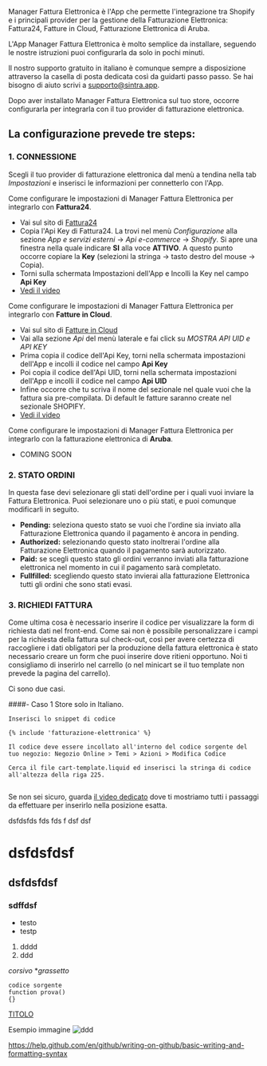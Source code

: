Manager Fattura Elettronica è l'App che permette l'integrazione tra Shopify e i principali provider per la gestione della Fatturazione Elettronica: Fattura24, Fatture in Cloud, Fatturazione Elettronica di Aruba.

L'App Manager Fattura Elettronica è molto semplice da installare, seguendo le nostre istruzioni puoi configurarla da solo in pochi minuti.

Il nostro supporto gratuito in italiano è comunque sempre a disposizione attraverso la casella di posta dedicata così da guidarti passo passo. Se hai bisogno di aiuto scrivi a [supporto@sintra.app](mailto:supporto@sintra.app).

Dopo aver installato Manager Fattura Elettronica sul tuo store, occorre configurarla per integrarla con il tuo provider di fatturazione elettronica.

## La configurazione prevede tre steps:

### 1. CONNESSIONE
Scegli il tuo provider di fatturazione elettronica dal menù a tendina nella tab *Impostazioni* e inserisci le informazioni per connetterlo con l'App.   


Come configurare le impostazioni di Manager Fattura Elettronica per integrarlo con **Fattura24**.  

- Vai sul sito di [Fattura24](https://www.fattura24.com/)
- Copia l'Api Key di Fattura24. La trovi nel menù *Configurazione* alla sezione *App e servizi esterni* -> *Api e-commerce* -> *Shopify*. Si apre una finestra nella quale indicare **SI** alla voce **ATTIVO**. A questo punto occorre copiare la **Key** (selezioni la stringa -> tasto destro del mouse -> Copia).
- Torni sulla schermata Impostazioni dell'App e Incolli la Key nel campo **Api Key**
- [Vedi il video](https://managerfatturaelettronica.sintra.app/guida-all_installazione.html#step1)


Come configurare le impostazioni di Manager Fattura Elettronica per integrarlo con **Fatture in Cloud**.

- Vai sul sito di [Fatture in Cloud](https://secure.fattureincloud.it/)
- Vai alla sezione *Api* del menù laterale e fai click su *MOSTRA API UID e API KEY*
- Prima copia il codice dell'Api Key, torni nella schermata impostazioni dell'App e incolli il codice nel campo **Api Key**
- Poi copia il codice dell'Api UID, torni nella schermata impostazioni dell'App e incolli il codice nel campo **Api UID**
- Infine occorre che tu scriva il nome del sezionale nel quale vuoi che la fattura sia pre-compilata. Di default le fatture saranno create nel sezionale SHOPIFY.
- [Vedi il video](https://managerfatturaelettronica.sintra.app/guida-all_installazione.html#step1)


Come configurare le impostazioni di Manager Fattura Elettronica per integrarlo con la fatturazione elettronica di **Aruba**.

- COMING SOON


### 2. STATO ORDINI
In questa fase devi selezionare gli stati dell'ordine per i quali vuoi inviare la Fattura Elettronica. Puoi selezionare uno o più stati, e puoi comunque modificarli in seguito.

- **Pending:** seleziona questo stato se vuoi che l'ordine sia inviato alla Fatturazione Elettronica quando il pagamento è ancora in pending.
- **Authorized:** selezionando questo stato inoltrerai l'ordine alla Fatturazione Elettronica quando il pagamento sarà autorizzato.
- **Paid:** se scegli questo stato gli ordini verranno inviati alla fatturazione elettronica nel momento in cui il pagamento sarà completato.
- **Fullfilled:** scegliendo questo stato invierai alla fatturazione Elettronica tutti gli ordini che sono stati evasi.


### 3. RICHIEDI FATTURA

Come ultima cosa è necessario inserire il codice per visualizzare la form di richiesta dati nel front-end. Come sai non è possibile personalizzare i campi per la richiesta della fattura sul check-out, così per avere certezza di raccogliere i dati obligatori per la produzione della fattura elettronica è stato necessario creare un form che puoi inserire dove ritieni opportuno. Noi ti consigliamo di inserirlo nel carrello (o nel minicart se il tuo template non prevede la pagina del carrello).

Ci sono due casi.

####- Caso 1 Store solo in Italiano. 

``` 
Inserisci lo snippet di codice

{% include 'fatturazione-elettronica' %}

Il codice deve essere incollato all'interno del codice sorgente del tuo negozio: Negozio Online > Temi > Azioni > Modifica Codice

Cerca il file cart-template.liquid ed inserisci la stringa di codice all'altezza della riga 225.


```

Se non sei sicuro, guarda [il video dedicato](https://managerfatturaelettronica.sintra.app/guida-all_installazione.html) dove ti mostriamo tutti i passaggi da effettuare per inserirlo nella posizione esatta.

dsfdsfds
fds
fds
f
dsf
dsf
# dsfdsfdsf
## dsfdsfdsf
### sdffdsf

- testo 
- testp

1. dddd
2. ddd

*corsivo* **grassetto* 

``` 
codice sorgente
function prova()
{}

```



[TITOLO](URL)

Esempio immagine
![ddd](https://covpk78932.i.lithium.com/html/assets/shopify_logo_og.svg?468313B33FF48F5143229E51EA3AB62A)

https://help.github.com/en/github/writing-on-github/basic-writing-and-formatting-syntax


